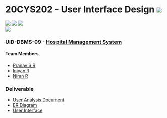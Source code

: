 # 20CYS202 - User Interface Design ![](https://img.shields.io/badge/-Completed-darkgreen)
![](https://img.shields.io/badge/Batch-21CYS-lightgreen) ![](https://img.shields.io/badge/UG-blue) ![](https://img.shields.io/badge/Subject-UID-blue) <br/>
![](https://img.shields.io/badge/Category-BRIG-purple)

### UID-DBMS-09 - [Hospital Management System](https://pranav10112003.github.io/20CYS202-UID/Mini-Project)

#### Team Members
- [Pranav S R]()
- [Iniyan R]()
- [Niran R]()

### Deliverable 
- [User Analysis Document](UID-DBMS-09_UAD.pdf)
- [ER Diagram](UID-DBMS-09_ER_Diagram.png)
- [User Interface](UI/)


